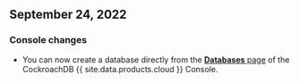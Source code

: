 ## September 24, 2022

<h3>Console changes</h3>

- You can now create a database directly from the [**Databases** page](https://www.cockroachlabs.com/docs/cockroachcloud/databases-page) of the CockroachDB {{ site.data.products.cloud }} Console.

